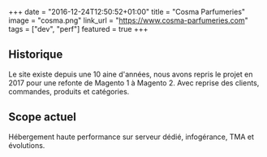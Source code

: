 +++
date = "2016-12-24T12:50:52+01:00"
title = "Cosma Parfumeries"
image = "cosma.png"
link_url = "https://www.cosma-parfumeries.com"
tags = ["dev", "perf"]
featured = true
+++

## Historique

Le site existe depuis une 10 aine d'années, nous avons repris le projet en 2017 pour
une refonte de Magento 1 à Magento 2. Avec reprise des clients, commandes, produits
et catégories. 

## Scope actuel

Hébergement haute performance sur serveur dédié, infogérance, TMA et évolutions.